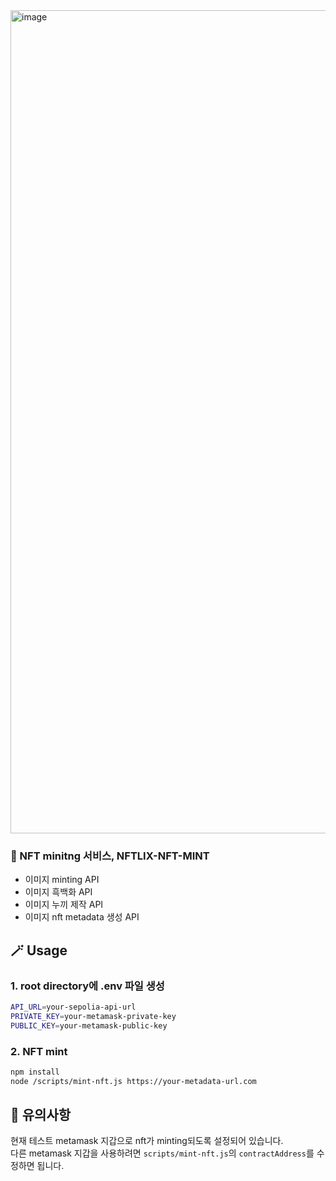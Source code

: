 <img width="1317" alt="image" src="https://github.com/user-attachments/assets/d72ba1af-9ca6-4e66-8e03-2cf5da7ad398">



<h3> 🎨 NFT minitng 서비스, NFTLIX-NFT-MINT </h3>   

- 이미지 minting API   
- 이미지 흑백화 API   
- 이미지 누끼 제작 API   
- 이미지 nft metadata 생성 API 


## 🪄 Usage
### 1. root directory에 .env 파일 생성
```bash
API_URL=your-sepolia-api-url
PRIVATE_KEY=your-metamask-private-key
PUBLIC_KEY=your-metamask-public-key
```

### 2. NFT mint
```bash
npm install
node /scripts/mint-nft.js https://your-metadata-url.com
```

## 🚨 유의사항
현재 테스트 metamask 지갑으로 nft가 minting되도록 설정되어 있습니다.   
다른 metamask 지갑을 사용하려면 `scripts/mint-nft.js`의 `contractAddress`를 수정하면 됩니다.
